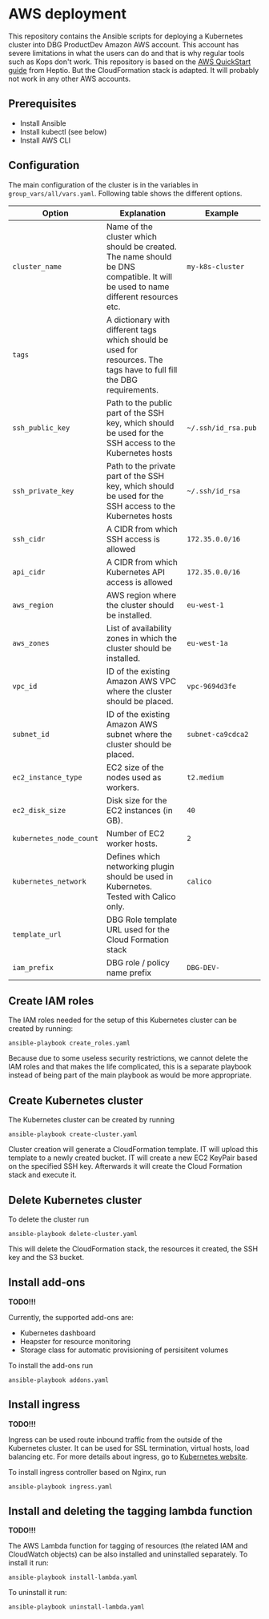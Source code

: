 # AWS deployment

This repository contains the Ansible scripts for deploying a Kubernetes cluster into DBG ProductDev Amazon AWS account. This account has severe limitations in what the users can do and that is why regular tools such as Kops don't work. This repository is based on the [AWS QuickStart guide](https://aws.amazon.com/quickstart/architecture/heptio-kubernetes/) from Heptio. But the CloudFormation stack is adapted. It will probably not work in any other AWS accounts.

## Prerequisites

* Install Ansible
* Install kubectl (see below)
* Install AWS CLI

## Configuration

The main configuration of the cluster is in the variables in `group_vars/all/vars.yaml`. Following table shows the different options.

| Option | Explanation | Example |
|--------|-------------|---------|
| `cluster_name` | Name of the cluster which should be created. The name should be DNS compatible. It will be used to name different resources etc. | `my-k8s-cluster` |
| `tags` | A dictionary with different tags which should be used for resources. The tags have to full fill the DBG requirements. | |
| `ssh_public_key` | Path to the public part of the SSH key, which should be used for the SSH access to the Kubernetes hosts | `~/.ssh/id_rsa.pub` |
| `ssh_private_key` | Path to the private part of the SSH key, which should be used for the SSH access to the Kubernetes hosts | `~/.ssh/id_rsa` |
| `ssh_cidr` | A CIDR from which SSH access is allowed | `172.35.0.0/16` |
| `api_cidr` | A CIDR from which Kubernetes API access is allowed | `172.35.0.0/16` |
| `aws_region` | AWS region where the cluster should be installed. | `eu-west-1` |
| `aws_zones` | List of availability zones in which the cluster should be installed. | `eu-west-1a` |
| `vpc_id` | ID of the existing Amazon AWS VPC where the cluster should be placed. | `vpc-9694d3fe` |
| `subnet_id` | ID of the existing Amazon AWS subnet where the cluster should be placed. | `subnet-ca9cdca2` |
| `ec2_instance_type` | EC2 size of the nodes used as workers. | `t2.medium` |
| `ec2_disk_size` | Disk size for the EC2 instances (in GB). | `40` |
| `kubernetes_node_count` | Number of EC2 worker hosts. | `2` |
| `kubernetes_network` | Defines which networking plugin should be used in Kubernetes. Tested with Calico only. | `calico` |
| `template_url` | DBG Role template URL used for the Cloud Formation stack | |
| `iam_prefix` | DBG role / policy name prefix | `DBG-DEV-` |

## Create IAM roles

The IAM roles needed for the setup of this Kubernetes cluster can be created by running:
```
ansible-playbook create_roles.yaml
```

Because due to some useless security restrictions, we cannot delete the IAM roles and that makes the life complicated, this is a separate playbook instead of being part of the main playbook as would be more appropriate.

## Create Kubernetes cluster

The Kubernetes cluster can be created by running
```
ansible-playbook create-cluster.yaml
```

Cluster creation will generate a CloudFormation template. IT will upload this template to a newly created bucket. IT will create a new EC2 KeyPair based on the specified SSH key. Afterwards it will create the Cloud Formation stack and execute it.

## Delete Kubernetes cluster

To delete the cluster run
```
ansible-playbook delete-cluster.yaml
```

This will delete the CloudFormation stack, the resources it created, the SSH key and the S3 bucket.

## Install add-ons

**TODO!!!**

Currently, the supported add-ons are:
* Kubernetes dashboard
* Heapster for resource monitoring
* Storage class for automatic provisioning of persisitent volumes

To install the add-ons run
```
ansible-playbook addons.yaml
```

## Install ingress

**TODO!!!**

Ingress can be used route inbound traffic from the outside of the Kubernetes cluster. It can be used for SSL termination, virtual hosts, load balancing etc. For more details about ingress, go to [Kubernetes website](https://kubernetes.io/docs/concepts/services-networking/ingress/).

To install ingress controller based on Nginx, run
```
ansible-playbook ingress.yaml
```

## Install and deleting the tagging lambda function

**TODO!!!**

The AWS Lambda function for tagging of resources (the related IAM and CloudWatch objects) can be also installed and uninstalled separately. To install it run:
```
ansible-playbook install-lambda.yaml
```

To uninstall it run:
```
ansible-playbook uninstall-lambda.yaml
```
